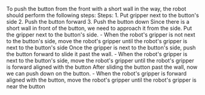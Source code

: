 To push the button from the front with a short wall in the way, the robot should perform the following steps:
    Steps:  1. Put gripper next to the button's side  2. Push the button forward  3. Push the button down
    Since there is a short wall in front of the button, we need to approach it from the side. Put the gripper next to the button's side.
    - When the robot's gripper is not next to the button's side, move the robot's gripper until the robot's gripper is next to the button's side
    Once the gripper is next to the button's side, push the button forward to slide it past the wall.
    - When the robot's gripper is next to the button's side, move the robot's gripper until the robot's gripper is forward aligned with the button
    After sliding the button past the wall, now we can push down on the button.
    - When the robot's gripper is forward aligned with the button, move the robot's gripper until the robot's gripper is near the button